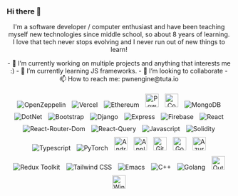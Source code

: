 ### Hi there 👋

<div align="center">
  <p align = "center"> I'm a software developer / computer enthusiast and have been teaching myself new technologies since middle school, so about 8 years of learning. I love that tech never stops evolving and I never run out of new things to learn!  </p>

 <div style="align-text: left">
- 🔭 I’m currently working on multiple projects and anything that interests me :)
- 🌱 I’m currently learning JS frameworks.
- 👯 I’m looking to collaborate
- 📫 How to reach me: pwnengine@tuta.io
        
  </div>
  
  <p align = "center"> 
    <img style="margin: 5px" src="https://img.shields.io/badge/OpenZeppelin-4E5EE4?logo=OpenZeppelin&logoColor=fff&style=for-the-badge" alt="OpenZeppelin" />
    <img style="margin: 5px" src="https://img.shields.io/badge/Vercel-000000?style=for-the-badge&logo=vercel&logoColor=white" alt="Vercel" />
    <img style="margin: 5px" src="https://img.shields.io/badge/Ethereum-3C3C3D?style=for-the-badge&logo=Ethereum&logoColor=white" alt="Ethereum" />
     <img style="margin: 5px" src="https://img.shields.io/badge/-PowerShell-5391FE?style=flat-square&logo=PowerShell&logoColor=white" alt="PowerShell" height="30" />  
    <img style="margin: 5px" src="https://img.shields.io/badge/-Windows_Terminal-4D4D4D?style=flat-square&logo=Windows-Terminal&logoColor=white" alt="CommandPrompt" height="30" />  
    <img style="margin: 5px" src="https://img.shields.io/badge/MongoDB-4EA94B?style=for-the-badge&logo=mongodb&logoColor=white" alt="MongoDB" />
    <img style="margin: 5px" src="https://img.shields.io/badge/.NET-512BD4?style=for-the-badge&logo=dotnet&logoColor=white" alt="DotNet" />
    <img style="margin: 5px" src="https://img.shields.io/badge/Bootstrap-563D7C?style=for-the-badge&logo=bootstrap&logoColor=white" alt="Bootstrap" />
    <img style="margin: 5px" src="https://img.shields.io/badge/Django-092E20?style=for-the-badge&logo=django&logoColor=green" alt="Django" />
    <img style="margin: 5px" src="https://img.shields.io/badge/Express%20js-000000?style=for-the-badge&logo=express&logoColor=white" alt="Express" />
    <img style="margin: 5px" src="https://img.shields.io/badge/firebase-ffca28?style=for-the-badge&logo=firebase&logoColor=black" alt="Firebase" />
    <img style="margin: 5px" src="https://img.shields.io/badge/React-20232A?style=for-the-badge&logo=react&logoColor=61DAFB" alt="React" />
    <img style="margin: 5px" src="https://img.shields.io/badge/React_Router-CA4245?style=for-the-badge&logo=react-router&logoColor=white" alt="React-Router-Dom" />
    <img style="margin: 5px" src="https://img.shields.io/badge/React_Query-FF4154?style=for-the-badge&logo=React_Query&logoColor=white" alt="React-Query" >
    <img style="margin: 5px" src="https://img.shields.io/badge/JavaScript-323330?style=for-the-badge&logo=javascript&logoColor=F7DF1E" alt="Javascript" />
    <img style="margin: 5px" src="https://img.shields.io/badge/Solidity-e6e6e6?style=for-the-badge&logo=solidity&logoColor=black" alt="Solidity" />
    <img style="margin: 5px" src="https://img.shields.io/badge/TypeScript-007ACC?style=for-the-badge&logo=typescript&logoColor=white" alt="Typescript" />
    <img style="margin: 5px" src="https://img.shields.io/badge/PyTorch-EE4C2C?style=for-the-badge&logo=pytorch&logoColor=white" alt="PyTorch" />
    <img style="margin: 5px" src="https://img.shields.io/badge/-Android-3DDC84?style=flat-square&logo=Android&logoColor=black" alt="Android" height="30" />  
    <img style="margin: 5px" src="https://img.shields.io/badge/-Apple-999999?style=flat-square&logo=Apple&logoColor=white" alt="Apple" height="30" />  
    <img style="margin: 5px" src="https://img.shields.io/badge/-GitHub-181717?style=flat-square&logo=GitHub&logoColor=white" alt="Github" height="30" />  
    <img style="margin: 5px" src="https://img.shields.io/badge/-Google-4285F4?style=flat-square&logo=Google&logoColor=white" alt="Google" height="30" />  
    <img style="margin: 5px" src="https://img.shields.io/badge/-Microsoft_Azure-0089D6?style=flat-square&logo=Microsoft-Azure&logoColor=white" alt="Azure" height="30" />  
     <img style="margin: 5px" src="https://img.shields.io/badge/Redux-593D88?style=for-the-badge&logo=redux&logoColor=white" alt="Redux Toolkit" />
    <img style="margin: 5px" src="https://img.shields.io/badge/Tailwind_CSS-38B2AC?style=for-the-badge&logo=tailwind-css&logoColor=white" alt="Tailwind CSS" />
    <img style="margin: 5px" src="https://img.shields.io/badge/Emacs-%237F5AB6.svg?&style=for-the-badge&logo=gnu-emacs&logoColor=white" alt="Emacs" />
    <img style="margin: 5px" src="https://img.shields.io/badge/C%2B%2B-00599C?style=for-the-badge&logo=c%2B%2B&logoColor=white" alt="C++" />
    <img style="margin: 5px" src="https://img.shields.io/badge/Go-00ADD8?style=for-the-badge&logo=go&logoColor=white" alt="Golang" />
    <img style="margin: 5px" src="https://img.shields.io/badge/-Microsoft_Outlook-0078D4?style=flat-square&logo=Microsoft-Outlook&logoColor=white" alt="Outlook" height="30" />  
    <img style="margin: 5px" src="https://img.shields.io/badge/-Windows-0078D6?style=flat-square&logo=Windows&logoColor=white" alt="Windows" height="30" />
  </p>
</div>

<!--
**pwnengine/pwnengine** is a ✨ _special_ ✨ repository because its `README.md` (this file) appears on your GitHub profile.

Here are some ideas to get you started:

- 🔭 I’m currently working on ...
- 🌱 I’m currently learning ...
- 👯 I’m looking to collaborate on ...
- 🤔 I’m looking for help with ...
- 💬 Ask me about ...
- 📫 How to reach me: ...
- 😄 Pronouns: ...
- ⚡ Fun fact: ...
-->
